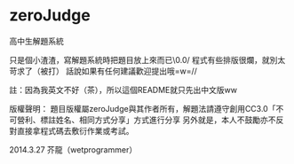 zeroJudge
=========

高中生解題系統

只是個小渣渣，寫解題系統時把題目放上來而已\0.0/
程式有些排版很爛，就別太苛求了（被打）
話說如果有任何建議歡迎提出哦=w=//

註：因為我英文不好（茶），所以這個README就只先出中文版ww

版權聲明：
題目版權屬zeroJudge與其作者所有，解題法請遵守創用CC3.0「不可營利、標註姓名、相同方式分享」方式進行分享
另外就是，本人不鼓勵亦不反對直接拿程式碼去敷衍作業或考試。

2014.3.27 芥龍（wetprogrammer）
